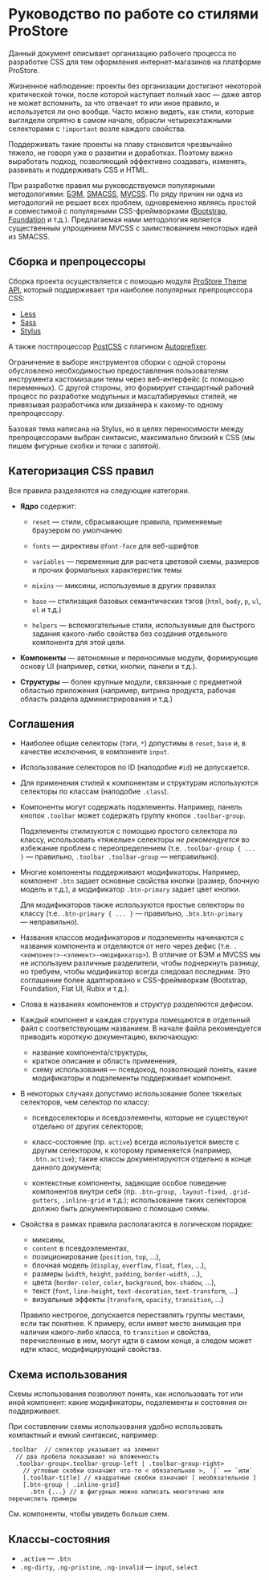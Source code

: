 # Руководство по работе со стилями ProStore

Данный документ описывает организацию рабочего процесса
 по разработке CSS для тем оформления интернет-магазинов на платформе ProStore.
 
Жизненное наблюдение: проекты без организации достигают некоторой критической точки,
после которой наступает полный хаос — даже автор не может вспомнить, за что отвечает
то или иное правило, и используется ли оно вообще. Часто можно видеть,
как стили, которые выглядели опрятно в самом начале, обрасли четырехэтажными
селекторами с `!important` возле каждого свойства.

Поддерживать такие проекты на плаву становится чрезвычайно тяжело, не говоря уже
о развитии и доработках. Поэтому важно выработать подход, позволяющий эффективно
создавать, изменять, развивать и поддерживать CSS и HTML.

При разработке правил мы руководствуемся популярными методологиями:
[БЭМ](https://ru.bem.info/), [SMACSS](https://smacss.com/), [MVCSS](http://mvcss.io/).
По ряду причин ни одна из методологий не решает всех проблем, одновременно являясь
простой и совместимой с популярными CSS-фреймворками ([Bootstrap](http://getbootstrap.com/),
[Foundation](http://foundation.zurb.com/) и т.д.). Предлагаемая нами методология
является существенным упрощением MVCSS с заимствованием некоторых идей из SMACSS.

## Сборка и препроцессоры

Сборка проекта осуществляется с помощью модуля
[ProStore Theme API](http://github.com/prstr/theme-api),
который поддерживает три наиболее популярных препроцессора CSS:

  * [Less](http://lesscss.org/)
  * [Sass](http://sass-lang.com/)
  * [Stylus](https://learnboost.github.io/stylus/)

А также постпроцессор [PostCSS](https://github.com/postcss/postcss) с плагином
[Autoprefixer](https://github.com/postcss/autoprefixer).

Ограничение в выборе инструментов сборки с одной стороны обусловлено необходимостью
предоставления пользователям инструмента кастомизации темы через веб-интерфейс
(с помощью переменных). С другой стороны, это формирует стандартный рабочий процесс
по разработке модульных и масштабируемых стилей, не привязывая разработчика или 
дизайнера к какому-то одному препроцессору.

Базовая тема написана на Stylus, но в целях переносимости между препроцессорами
выбран синтаксис, максимально близкий к CSS (мы пишем фигурные скобки и точки
с запятой).

## Категоризация CSS правил
 
Все правила разделяются на следующие категории.

  * **Ядро** содержит:
  
    * `reset` — стили, сбрасывающие правила, применяемые браузером по умолчанию
    
    * `fonts` — директивы `@font-face` для веб-шрифтов
    
    * `variables` — переменные для расчета цветовой схемы, размеров и прочих
      формальных характеристик темы
      
    * `mixins` — миксины, используемые в других правилах
    
    * `base` — стилизация базовых семантических тэгов
      (`html`, `body`, `p`, `ul`, `ol` и т.д.)
      
    * `helpers` — вспомогательные стили, используемые для быстрого задания
      какого-либо свойства без создания отдельного компонента для этой цели.
    
  * **Компоненты** — автономные и переносимые модули, формирующие основу UI
    (например, сетки, кнопки, панели и т.д.).
   
  * **Структуры** — более крупные модули, связанные с предметной областью приложения
    (например, витрина продукта, рабочая область раздела администрирования и т.д.)
    
## Соглашения

* Наиболее общие селекторы (тэги, `*`) допустимы в `reset`, `base` и,
  в качестве исключения, в компоненте `input`.

* Использование селекторов по ID (наподобие `#id`) не допускается.

* Для применения стилей к компонентам и структурам используются селекторы по классам
  (наподобие `.class`).
  
* Компоненты могут содержать подэлементы. Например, панель кнопок `.toolbar`
  может содержать группу кнопок `.toolbar-group`. 
  
  Подэлементы стилизуются с помощью простого селектора по классу, использовать
  «тяжелые» селекторы _не рекомендуется_ во избежание проблем с переопределением
  (т.е. `.toolbar-group { ... }` — правильно, `.toolbar .toolbar-group` — неправильно).
  
* Многие компоненты поддерживают модификаторы. Например, компонент `.btn` задает
  основные свойства кнопки (размер, блочную модель и т.д.), а модификатор
  `.btn-primary` задает цвет кнопки. 
  
  Для модификаторов также используются простые селекторы по классу
  (т.е. `.btn-primary { ... }` — правильно, `.btn.btn-primary` — неправильно).
  
* Названия классов модификаторов и подэлементы начинаются с названия компонента
  и отделяются от него через дефис (т.е. `.<компонент>-<элемент>-<модификатор>`).
  В отличие от БЭМ и MVCSS мы не используем различные разделители, чтобы подчеркнуть
  разницу, но требуем, чтобы модификатор всегда следовал последним. Это соглашение
  более адаптировано к CSS-фреймворкам (Bootstrap, Foundation, Flat UI, Rubix и т.д.).
  
* Слова в названиях компонентов и структур разделяются дефисом.
  
* Каждый компонент и каждая структура помещаются в отдельный файл с соответствующим
  названием. В начале файла рекомендуется приводить короткую документацию, включающую:
  
  * название компонента/структуры,
  * краткое описание и область применения,
  * схему использования — псевдокод, позволяющий понять, какие модификаторы и
    подэлементы поддерживает компонент.
  
* В некоторых случаях допустимо использование более тяжелых селекторов, чем
  селектор по классу:
  
    * псевдоселекторы и псевдоэлементы, которые не существуют отдельно от
      других селекторов;
      
    * класс-состояние (пр. `active`) всегда используется вместе с другим селектором,
      к которому применяется (например, `.btn.active`); такие классы документируются
      отдельно в конце данного документа;
      
    * контекстные компоненты, задающие особое поведение компонентов внутри себя
      (пр. `.btn-group`, `.layout-fixed`, `.grid-gutters`, `.inline-grid` и т.д.);
      использование таких селекторов должно быть документировано с помощью схемы.
      
* Свойства в рамках правила располагаются в логическом порядке:
 
  * миксины,
  * `content` в псевдоэлементах,
  * позиционирование (`position`, `top`, ...),
  * блочная модель (`display`, `overflow`, `float`, `flex`, ...),
  * размеры (`width`, `height`, `padding`, `border-width`, ...),
  * цвета (`border-color`, `color`, `background`, `box-shadow`, ...),
  * текст (`font`, `line-height`, `text-decoration`, `text-transform`, ...)
  * визуальные эффекты (`transform`, `opacity`, `transition`, ...)
  
  Правило нестрогое, допускается переставлять группы местами, если так понятнее.
  К примеру, если имеет место анимация при наличии какого-либо класса, то
  `transition` и свойства, перечисленные в нем, могут идти в самом конце, а следом
  может идти класс, модифицирующий свойства.
  
## Схема использования

Схемы использования позволяют понять, как использовать тот или иной компонент:
какие модификаторы, подэлементы и состояния он поддерживает.
 
При составлении схемы использования удобно использовать компактный и емкий синтаксис,
например:

```
.toolbar  // селектор указывает на элемент
  // два пробела показывают на вложенность
  .toolbar-group<.toolbar-group-left | .toolbar-group-right>
    // угловые скобки означают что-то < обязательное >, `|` == `или` 
    [.toolbar-title] // квадратные скобки означают [ необязательное ]
    [.btn-group | .inline-grid]
      .btn {...} // в фигурных можно написать многоточие или перечислить примеры
```

См. компоненты, чтобы увидеть больше схем. 
      
## Классы-состояния

  * `.active` — `.btn`
  * `.ng-dirty`, `.ng-pristine`, `.ng-invalid` — `input`, `select`
